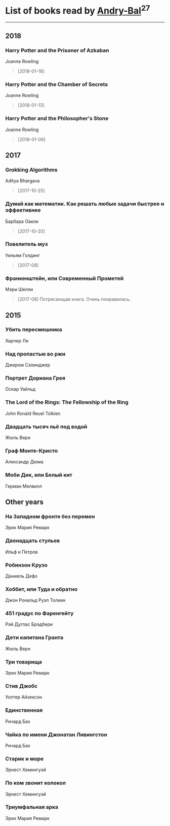 # List of books read by [Andry-Bal](https://plus.google.com/109232883876697421544)<sup>27</sup>
---

## 2018

### Harry Potter and the Prisoner of Azkaban
Joanne Rowling
> [2018-01-18] 


### Harry Potter and the Chamber of Secrets
Joanne Rowling
> [2018-01-13] 


### Harry Potter and the Philosopher's Stone
Joanne Rowling
> [2018-01-09] 



## 2017

### Grokking Algorithms
Aditya Bhargava
> [2017-10-25] 


### Думай как математик. Как решать любые задачи быстрее и эффективнее
Барбара Оакли
> [2017-10-20] 


### Повелитель мух
Уильям Голдинг
> [2017-08] 


### Франкенштейн, или Современный Прометей
Мэри Шелли
> [2017-08] Потрясающая книга. Очень понравилась.



## 2015

### Убить пересмешника
Харпер Ли


### Над пропастью во ржи
Джером Сэлинджер


### Портрет Дориана Грея
Оскар Уайльд


### The Lord of the Rings: The Fellowship of the Ring
John Ronald Reuel Tolkien


### Двадцать тысяч льё под водой
Жюль Верн


### Граф Монте-Кристо
Александр Дюма


### Моби Дик, или Белый кит
Герман Мелвилл



## Other years

### На Западном фронте без перемен
Эрих Мария Ремарк


### Двенадцать стульев
Ильф и Петров


### Робинзон Крузо
Даниель Дефо


### Хоббит, или Туда и обратно
Джон Рональд Руэл Толкин


### 451 градус по Фаренгейту
Рэй Дуглас Брэдбери


### Дети капитана Гранта
Жюль Верн


### Три товарища
Эрих Мария Ремарк


### Стив Джобс
Уолтер Айзексон


### Единственная
Ричард Бах


### Чайка по имени Джонатан Ливингстон
Ричард Бах


### Старик и море
Эрнест Хемингуэй


### По ком звонит колокол
Эрнест Хемингуэй


### Триумфальная арка
Эрих Мария Ремарк



